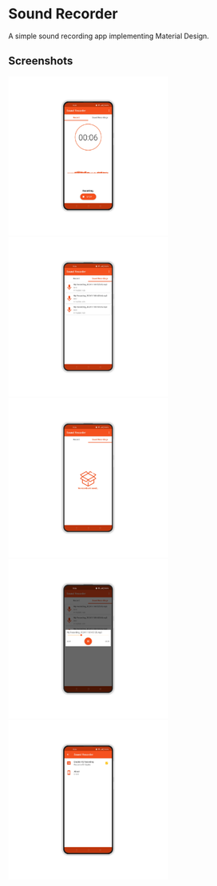 Sound Recorder
=============

<p>A simple sound recording app implementing Material Design.</p>

## Screenshots
<p float="left">
       <img src='https://github.com/lazamelezi/1_Sound-Recorder/blob/master/assets/1.png' width="320">
       <img src='https://github.com/lazamelezi/1_Sound-Recorder/blob/master/assets/2.png' width="320">
       <img src='https://github.com/lazamelezi/1_Sound-Recorder/blob/master/assets/3.png' width="320">
       <img src='https://github.com/lazamelezi/1_Sound-Recorder/blob/master/assets/4.png' width="320">
       <img src='https://github.com/lazamelezi/1_Sound-Recorder/blob/master/assets/5.png' width="320">
  </p>

